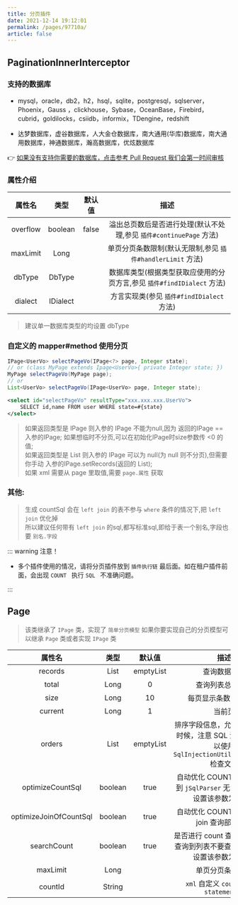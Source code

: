 ```yaml
---
title: 分页插件
date: 2021-12-14 19:12:01
permalink: /pages/97710a/
article: false
---
```


## PaginationInnerInterceptor

### 支持的数据库

- mysql，oracle，db2，h2，hsql，sqlite，postgresql，sqlserver，Phoenix，Gauss
，clickhouse，Sybase，OceanBase，Firebird，cubrid，goldilocks，csiidb，informix，TDengine，redshift

- 达梦数据库，虚谷数据库，人大金仓数据库，南大通用(华库)数据库，南大通用数据库，神通数据库，瀚高数据库，优炫数据库

👉 [如果没有支持你需要的数据库，点击参考 Pull Request 我们会第一时间审核](https://github.com/baomidou/mybatis-plus/pull/1550/files)


### 属性介绍

| 属性名 | 类型 | 默认值 | 描述 |
| :-: | :-: | :-: | :-: |
| overflow | boolean | false | 溢出总页数后是否进行处理(默认不处理,参见 `插件#continuePage` 方法) |
| maxLimit | Long |  | 单页分页条数限制(默认无限制,参见 `插件#handlerLimit` 方法) |
| dbType | DbType |  | 数据库类型(根据类型获取应使用的分页方言,参见 `插件#findIDialect` 方法) |
| dialect | IDialect |  | 方言实现类(参见 `插件#findIDialect` 方法) |

> 建议单一数据库类型的均设置 dbType

### 自定义的 mapper#method 使用分页

``` java
IPage<UserVo> selectPageVo(IPage<?> page, Integer state);
// or (class MyPage extends Ipage<UserVo>{ private Integer state; })
MyPage selectPageVo(MyPage page);
// or
List<UserVo> selectPageVo(IPage<UserVo> page, Integer state);
```

```xml
<select id="selectPageVo" resultType="xxx.xxx.xxx.UserVo">
    SELECT id,name FROM user WHERE state=#{state}
</select>
```

> 如果返回类型是 IPage 则入参的 IPage 不能为null,因为 返回的IPage == 入参的IPage; 如果想临时不分页,可以在初始化IPage时size参数传 <0 的值;  
> 如果返回类型是 List 则入参的 IPage 可以为 null(为 null 则不分页),但需要你手动 入参的IPage.setRecords(返回的 List);  
> 如果 xml 需要从 page 里取值,需要 `page.属性` 获取

### 其他:

> 生成 countSql 会在 `left join` 的表不参与 `where` 条件的情况下,把 `left join` 优化掉  
> 所以建议任何带有 `left join` 的sql,都写标准sql,即给于表一个别名,字段也要 `别名.字段`


::: warning 注意！

- 多个插件使用的情况，请将分页插件放到 `插件执行链` 最后面。如在租户插件前面，会出现  `COUNT ` 执行  `SQL ` 不准确问题。

:::


## Page

> 该类继承了 `IPage` 类，实现了 `简单分页模型` 如果你要实现自己的分页模型可以继承 `Page` 类或者实现 `IPage` 类

| 属性名 | 类型 | 默认值 | 描述 |
| :-: | :-: | :-: | :-: |
| records | List<T> | emptyList | 查询数据列表 |
| total | Long | 0 | 查询列表总记录数 |
| size | Long | 10 | 每页显示条数，默认 `10` |
| current | Long | 1 | 当前页 |
| orders | List<OrderItem> | emptyList | 排序字段信息，允许前端传入的时候，注意 SQL 注入问题，可以使用 `SqlInjectionUtils.check(...)` 检查文本 |
| optimizeCountSql | boolean | true | 自动优化 COUNT SQL 如果遇到 `jSqlParser` 无法解析情况，设置该参数为 `false` |
| optimizeJoinOfCountSql | boolean | true | 自动优化 COUNT SQL 是否把 join 查询部分移除 |
| searchCount | boolean | true | 是否进行 count 查询，如果指向查询到列表不要查询总记录数，设置该参数为 `false` |
| maxLimit | Long |  | 单页分页条数限制 |
| countId | String | | `xml` 自定义 `count` 查询的 `statementId` |
